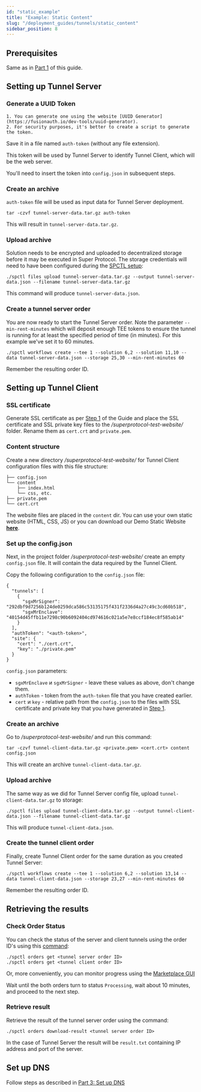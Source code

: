 ```yaml
---
id: "static_example"
title: "Example: Static Content"
slug: "/deployment_guides/tunnels/static_content"
sidebar_position: 8
---
```


## Prerequisites

Same as in [Part 1](/developers/deployment_guides/tunnels/preparing) of this guide.

## Setting up Tunnel Server

### Generate a UUID Token

    1. You can generate one using the website [UUID Generator](https://fusionauth.io/dev-tools/uuid-generator).
    2. For security purposes, it's better to create a script to generate the token.

Save it in a file named `auth-token` (without any file extension).

This token will be used by Tunnel Server to identify Tunnel Client, which will be the web server.

You'll need to insert the token into `config.json` in subsequent steps.

### Create an archive

`auth-token` file will be used as input data for Tunnel Server deployment.

```
tar -czvf tunnel-server-data.tar.gz auth-token
```

This will result in `tunnel-server-data.tar.gz`.

### Upload archive

Solution needs to be encrypted and uploaded to decentralized storage before it may be executed in Super Protocol. The storage credentials will need to have been configured during the [SPCTL setup](/cli#set-up-storj):

```
./spctl files upload tunnel-server-data.tar.gz --output tunnel-server-data.json --filename tunnel-server-data.tar.gz
```

This command will produce `tunnel-server-data.json`.

### Create a tunnel server order

You are now ready to start the Tunnel Server order. Note the parameter `--min-rent-minutes` which will deposit enough TEE tokens to ensure the tunnel is running for at least the specified period of time (in minutes). For this example we've set it to 60 minutes.

```
./spctl workflows create --tee 1 --solution 6,2 --solution 11,10 --data tunnel-server-data.json --storage 25,30 --min-rent-minutes 60
```

Remember the resulting order ID.

## Setting up Tunnel Client

### SSL certificate

Generate SSL certificate as per [Step 1](./preparing) of the Guide and place the SSL certificate and SSL private key files to the */superprotocol-test-website/* folder. Rename them as `cert.crt` and `private.pem`.

### Content structure

Create a new directory */superprotocol-test-website/* for Tunnel Client configuration files with this file structure:

```
├── config.json
└── content
    ├── index.html
    └── css, etc.
├── private.pem
└── cert.crt
```

The website files are placed in the `content` dir. You can use your own static website (HTML, CSS, JS) or you can download our Demo Static Website [**here**](https://github.com/Super-Protocol/datasets/tree/main/Demo%20Static%20Website).

### Set up the config.json

Next, in the project folder */superprotocol-test-website/* create an empty `config.json` file. It will contain the data required by the Tunnel Client.

Copy the following configuration to the `config.json` file:
```
{
  "tunnels": [
    {
      "sgxMrSigner": "292dbf9d7256b124de0259dca586c53135175f431f2336d4a27c49c3cd60b518",
      "sgxMrEnclave": "40154d45ffb11e7298c90b6092404cd974616c021a5e7e8ccf184ec8f585ab14"
    }
  ],
  "authToken": "<auth-token>",
  "site": {
    "cert": "./cert.crt",
    "key": "./private.pem"
  }
}
```

`config.json` parameters:

- `sgxMrEnclave` и `sgxMrSigner` - leave these values as above, don't change them.
- `authToken` - token from the `auth-token` file that you have created earlier.
- `cert` и `key` - relative path from the `config.json` to the files with SSL certificate and private key that you have generated in [Step 1](/developers/deployment_guides/tunnels/preparing#generating-ssl-certificate).

### Create an archive

Go to */superprotocol-test-website/* and run this command:

```
tar -czvf tunnel-client-data.tar.gz <private.pem> <cert.crt> content config.json
```

This will create an archive `tunnel-client-data.tar.gz`.

### Upload archive

The same way as we did for Tunnel Server config file, upload `tunnel-client-data.tar.gz` to storage:

```
./spctl files upload tunnel-client-data.tar.gz --output tunnel-client-data.json --filename tunnel-client-data.tar.gz
```

This will produce `tunnel-client-data.json`.

### Create the tunnel client order

Finally, create Tunnel Client order for the same duration as you created Tunnel Server:

```
./spctl workflows create --tee 1 --solution 6,2 --solution 13,14 --data tunnel-client-data.json --storage 23,27 --min-rent-minutes 60
```

Remember the resulting order ID.

## Retrieving the results

### Check Order Status

You can check the status of the server and client tunnels using the order ID's using this [command](/cli/cli_commands/orders/get):

```
./spctl orders get <tunnel server order ID>
./spctl orders get <tunnel client order ID>
```

Or, more conveniently, you can monitor progress using the [Marketplace GUI](/developers/marketplace)

Wait until the both orders turn to status `Processing`, wait about 10 minutes, and proceed to the next step.

### Retrieve result

Retrieve the result of the tunnel server order using the command:

```
./spctl orders download-result <tunnel server order ID>
```

In the case of Tunnel Server the result will be `result.txt` containing IP address and port of the server.

## Set up DNS

Follow steps as described in [Part 3: Set up DNS](/developers/deployment_guides/tunnels/manual_run#set-up-dns)
